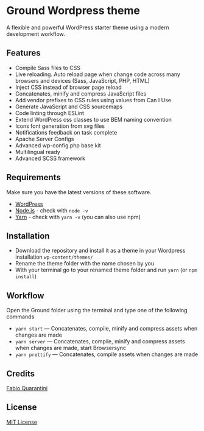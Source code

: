 # Ground Wordpress theme
A flexible and powerful WordPress starter theme using a modern development workflow.

## Features
* Compile Sass files to CSS
* Live reloading. Auto reload page when change code across many browsers and devices (Sass, JavaScript, PHP, HTML)
* Inject CSS instead of browser page reload
* Concatenates, minify and compress JavaScript files
* Add vendor prefixes to CSS rules using values from Can I Use
* Generate JavaScript and CSS sourcemaps
* Code linting through ESLint
* Extend WordPress css classes to use BEM naming convention
* Icons font generation from svg files
* Notifications feedback on task complete
* Apache Server Configs
* Advanced wp-config.php base kit
* Multilingual ready
* Advanced SCSS framework

## Requirements
Make sure you have the latest versions of these software.

* [WordPress](https://wordpress.org)
* [Node.js](https://nodejs.org) - check with `node -v`
* [Yarn](https://yarnpkg.com) - check with `yarn -v` (you can also use npm)

## Installation
* Download the repository and install it as a theme in your Wordpress installation `wp-content/themes/`
* Rename the theme folder with the name chosen by you
* With your terminal go to your renamed theme folder and run `yarn` (or `npm install`)

## Workflow
Open the Ground folder using the terminal and type one of the following commands

* `yarn start` — Concatenates, compile, minify and compress assets when changes are made
* `yarn server` — Concatenates, compile, minify and compress assets when changes are made, start Browsersync
* `yarn prettify` — Concatenates, compile assets when changes are made

## Credits
[Fabio Quarantini](http://www.fabioquarantini.com)

## License
[MIT License](https://opensource.org/licenses/MIT)
